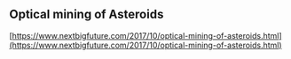 ## Optical mining of Asteroids
  
  [https://www.nextbigfuture.com/2017/10/optical-mining-of-asteroids.html](https://www.nextbigfuture.com/2017/10/optical-mining-of-asteroids.html)